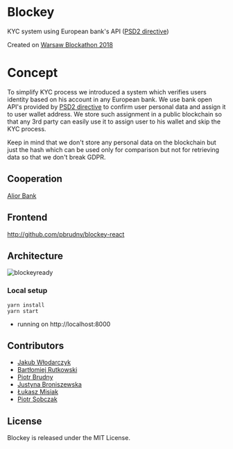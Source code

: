 
# Blockey
KYC system using European bank's API ([PSD2 directive](https://ec.europa.eu/info/law/payment-services-psd-2-directive-eu-2015-2366_e))


Created on [Warsaw Blockathon 2018](http://blockathon.pl/)

# Concept
To simplify KYC process we introduced a system which verifies users identity based on his account in any European bank. We use bank open API's provided by [PSD2 directive](https://ec.europa.eu/info/law/payment-services-psd-2-directive-eu-2015-2366_e) to confirm user personal data
and assign it to user wallet address. We store such assignment in a public blockchain so that any 3rd party can easily use it to assign user to his wallet and skip the KYC process.

Keep in mind that we don't store any personal data on the blockchain but just the hash which can be used only for comparison but not for retrieving data so that we don't break GDPR.

## Cooperation
[Alior Bank](https://www.aliorbank.pl/en) 

## Frontend
http://github.com/pbrudny/blockey-react

## Architecture
![blockeyready](https://user-images.githubusercontent.com/29052/41507314-a68029c8-7230-11e8-81f4-32ecdf1dec7d.png)

### Local setup
```
yarn install
yarn start
```
* running on http://localhost:8000

## Contributors
* [Jakub Włodarczyk](https://github.com/fenris85)
* [Bartłomiej Rutkowski](https://github.com/anze1m)
* [Piotr Brudny](https://github.com/pbrudny)
* [Justyna Broniszewska](https://github.com/justynabroniszewska)
* [Łukasz Misiak]()
* [Piotr Sobczak]()

## License
Blockey is released under the MIT License.
